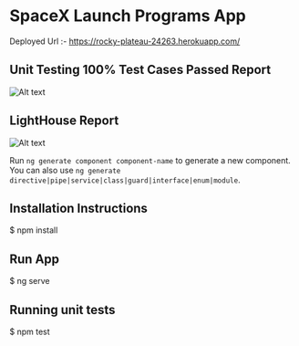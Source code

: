 # SpaceX Launch Programs App

Deployed Url :- https://rocky-plateau-24263.herokuapp.com/

## Unit Testing 100% Test Cases Passed Report

![Alt text](https://user-images.githubusercontent.com/49248504/101983855-87c36f00-3ca3-11eb-8e07-c205f2b16d72.png?raw=true "Unit Test 100% test cases passed report")

## LightHouse Report
![Alt text](https://user-images.githubusercontent.com/49248504/101983972-631bc700-3ca4-11eb-9757-b697eda14c3d.png?raw=true "LightHouse Report")

Run `ng generate component component-name` to generate a new component. You can also use `ng generate directive|pipe|service|class|guard|interface|enum|module`.

## Installation Instructions

 $ npm install
 
 ## Run App
 
 $ ng serve

## Running unit tests

$ npm test

